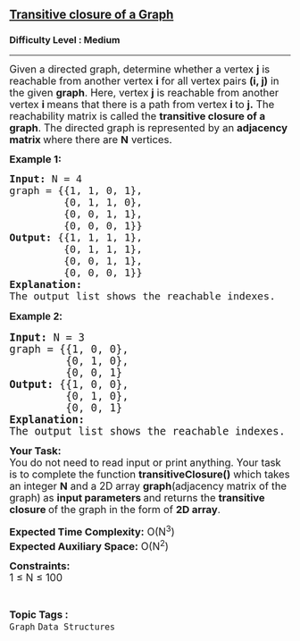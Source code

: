 <h2><a href="https://practice.geeksforgeeks.org/problems/transitive-closure-of-a-graph0930/1">Transitive closure of a Graph</a></h2><h3>Difficulty Level : Medium</h3><hr><div class="problems_problem_content__Xm_eO"><p><span style="font-size: 18px;">Given a directed graph, determine whether a vertex <strong>j</strong> is reachable from another vertex <strong>i</strong>&nbsp;for all vertex pairs <strong>(i, j)</strong> in the given <strong>graph</strong>. Here,&nbsp;</span><span style="font-size: 18px;">vertex&nbsp;</span><strong style="font-size: 18px;">j</strong><span style="font-size: 18px;">&nbsp;is reachable from another vertex&nbsp;</span><strong style="font-size: 18px;">i </strong><span style="font-size: 18px;">means that there is a path from vertex </span><strong style="font-size: 18px;">i </strong><span style="font-size: 18px;">to </span><strong style="font-size: 18px;">j.</strong><span style="font-size: 18px;">&nbsp;The reachability matrix is called the </span><strong style="font-size: 18px;">transitive closure of a graph</strong><span style="font-size: 18px;">. The directed graph is represented by an </span><strong style="font-size: 18px;">adjacency matrix </strong><span style="font-size: 18px;">where there are </span><strong style="font-size: 18px;">N</strong><span style="font-size: 18px;"> vertices.&nbsp;</span></p>
<p><strong><span style="font-size: 18px;">Example 1:</span></strong></p>
<pre><span style="font-size: 18px;"><strong>Input:</strong> N = 4
graph = {{1, 1, 0, 1}, 
&nbsp;        {0, 1, 1, 0}, 
&nbsp;        {0, 0, 1, 1}, 
&nbsp;        {0, 0, 0, 1}}
<strong>Output:</strong> {{1, 1, 1, 1}, 
&nbsp;        {0, 1, 1, 1}, 
&nbsp;        {0, 0, 1, 1}, 
&nbsp;        {0, 0, 0, 1}}
<strong>Explanation: <br></strong></span><span style="font-size: 18px;">The output list shows the reachable indexes.<br></span></pre>
<p style="font-family: sans-serif; font-size: medium; white-space: normal;"><strong><span style="font-size: 18px;">Example 2:</span></strong></p>
<pre><span style="font-size: 14pt;"><strong>Input:</strong> N = 3
graph = {{1, 0, 0}, 
&nbsp;        {0, 1, 0}, 
&nbsp;        {0, 0, 1}
<strong>Output:</strong> {{1, 0, 0}, 
&nbsp;        {0, 1, 0}, 
&nbsp;        {0, 0, 1}
<strong>Explanation: <br></strong>The output list shows the reachable indexes.</span></pre>
<p><span style="font-size: 18px;"><strong>Your Task:</strong><br>You do not need to read input or print anything. Your task is to complete the function <strong>transitiveClosure()</strong> which takes an integer <strong>N</strong> and a 2D array <strong>graph</strong>(adjacency matrix of the graph)<strong>&nbsp;</strong>as <strong>input parameters </strong>and returns the <strong>transitive closure </strong>of the graph in the form of <strong>2D array</strong>.</span></p>
<p><span style="font-size: 18px;"><strong>Expected Time Complexity:</strong> O(N<sup>3</sup>)<br><strong>Expected Auxiliary Space:</strong> O(N<sup>2</sup>)</span></p>
<p><span style="font-size: 18px;"><strong>Constraints:</strong><br>1 ≤ N ≤ 100&nbsp;&nbsp;</span></p></div><br><p><span style=font-size:18px><strong>Topic Tags : </strong><br><code>Graph</code>&nbsp;<code>Data Structures</code>&nbsp;